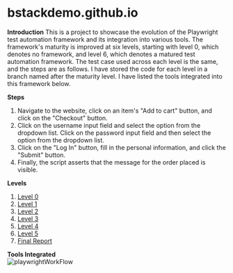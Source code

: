 # bstackdemo.github.io
**Introduction**
This is a project to showcase the evolution of the Playwright test automation framework and its integration into various tools. The framework's maturity is improved at six levels, starting with level 0, which denotes no framework, and level 6, which denotes a matured test automation framework. The test case used across each level is the same, and the steps are as follows. I have stored the code for each level in a branch named after the maturity level. I have listed the tools integrated into this framework below.

**Steps**
1. Navigate to the website, click on an item's "Add to cart" button, and click on the "Checkout" button.
2. Click on the username input field and select the option from the dropdown list. Click on the password input field and then select the option from the dropdown list.
3. Click on the "Log In" button, fill in the personal information, and click the "Submit" button.
4. Finally, the script asserts that the message for the order placed is visible.

**Levels**
1. [Level 0](https://github.com/Cerosh/bstackdemo.github.io/tree/level.0)
2. [Level 1](https://github.com/Cerosh/bstackdemo.github.io/tree/level.1)
3. [Level 2](https://github.com/Cerosh/bstackdemo.github.io/tree/level.2)
4. [Level 3](https://github.com/Cerosh/bstackdemo.github.io/tree/level.3)
5. [Level 4](https://github.com/Cerosh/bstackdemo.github.io/tree/level.4)
6. [Level 5](https://github.com/Cerosh/bstackdemo.github.io/tree/level.5)
7. [Final Report](https://Cerosh.github.io/bstackdemo.github.io)

 **Tools Integrated**  
![playwrightWorkFlow](https://github.com/user-attachments/assets/055c377d-c69a-4414-9657-7b7b574a2020)
